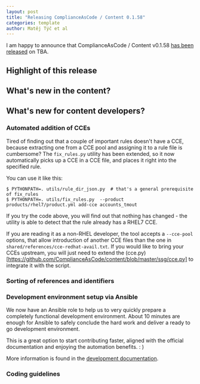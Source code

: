 ```yaml
---
layout: post
title: "Releasing ComplianceAsCode / Content 0.1.58"
categories: template
author: Matěj Týč et al
---
```


I am happy to announce that ComplianceAsCode / Content v0.1.58 [has been released](https://github.com/ComplianceAsCode/content/releases/tag/v0.1.58) on TBA.

## Highlight of this release

## What's new in the content?

## What's new for content developers?


### Automated addition of CCEs

Tired of finding out that a couple of important rules doesn't have a CCE, because extracting one from a CCE pool and assigning it to a rule file is cumbersome?
The `fix_rules.py` utility has been extended, so it now automatically picks up a CCE in a CCE file, and places it right into the specified rule.

You can use it like this:

```
$ PYTHONPATH=. utils/rule_dir_json.py  # that's a general prerequisite of fix_rules
$ PYTHONPATH=. utils/fix_rules.py  --product products/rhel7/product.yml add-cce accounts_tmout 
``` 

If you try the code above, you will find out that nothing has changed - the utility is able to detect that the rule already has a RHEL7 CCE.

If you are reading it as a non-RHEL developer, the tool accepts a `--cce-pool` options, that allow introduction of another CCE files than the one in `shared/references/cce-redhat-avail.txt`.
If you would like to bring your CCEs upstream, you will just need to extend the (cce.py)[https://github.com/ComplianceAsCode/content/blob/master/ssg/cce.py] to integrate it with the script.


### Sorting of references and identifiers


### Development environment setup via Ansible

We now have an Ansible role to help us to very quickly prepare a completely functional development environment. About 10 minutes are enough for Ansible to safely conclude the hard work and deliver a ready to go development environment.

This is a great option to start contributing faster, aligned with the official documentation and enjoying the automation benefits. : )

More information is found in the [development documentation](https://complianceascode.readthedocs.io/en/latest/manual/developer/02_building_complianceascode.html).


### Coding guidelines
